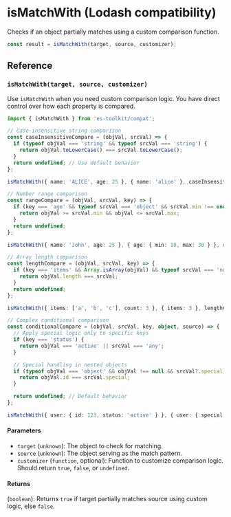 # isMatchWith (Lodash compatibility)

Checks if an object partially matches using a custom comparison function.

```typescript
const result = isMatchWith(target, source, customizer);
```

## Reference

### `isMatchWith(target, source, customizer)`

Use `isMatchWith` when you need custom comparison logic. You have direct control over how each property is compared.

```typescript
import { isMatchWith } from 'es-toolkit/compat';

// Case-insensitive string comparison
const caseInsensitiveCompare = (objVal, srcVal) => {
  if (typeof objVal === 'string' && typeof srcVal === 'string') {
    return objVal.toLowerCase() === srcVal.toLowerCase();
  }
  return undefined; // Use default behavior
};

isMatchWith({ name: 'ALICE', age: 25 }, { name: 'alice' }, caseInsensitiveCompare); // true

// Number range comparison
const rangeCompare = (objVal, srcVal, key) => {
  if (key === 'age' && typeof srcVal === 'object' && srcVal.min !== undefined) {
    return objVal >= srcVal.min && objVal <= srcVal.max;
  }
  return undefined;
};

isMatchWith({ name: 'John', age: 25 }, { age: { min: 18, max: 30 } }, rangeCompare); // true

// Array length comparison
const lengthCompare = (objVal, srcVal, key) => {
  if (key === 'items' && Array.isArray(objVal) && typeof srcVal === 'number') {
    return objVal.length === srcVal;
  }
  return undefined;
};

isMatchWith({ items: ['a', 'b', 'c'], count: 3 }, { items: 3 }, lengthCompare); // true

// Complex conditional comparison
const conditionalCompare = (objVal, srcVal, key, object, source) => {
  // Apply special logic only to specific keys
  if (key === 'status') {
    return objVal === 'active' || srcVal === 'any';
  }

  // Special handling in nested objects
  if (typeof objVal === 'object' && objVal !== null && srcVal?.special) {
    return objVal.id === srcVal.special;
  }

  return undefined; // Default behavior
};

isMatchWith({ user: { id: 123, status: 'active' } }, { user: { special: 123 }, status: 'any' }, conditionalCompare); // true
```

#### Parameters

- `target` (`unknown`): The object to check for matching.
- `source` (`unknown`): The object serving as the match pattern.
- `customizer` (`function`, optional): Function to customize comparison logic. Should return `true`, `false`, or `undefined`.

#### Returns

(`boolean`): Returns `true` if target partially matches source using custom logic, else `false`.
